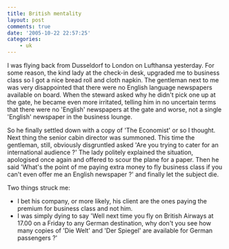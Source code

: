 ```yaml
---
title: British mentality
layout: post
comments: true
date: '2005-10-22 22:57:25'
categories:
    - uk
---
```

I was flying back from Dusseldorf to London on Lufthansa
yesterday. For some reason, the kind lady at the check-in desk,
upgraded me to business class so I got a nice bread roll and cloth
napkin. The gentleman next to me was very disappointed that there were
no English language newspapers available on board. When the steward
asked why he didn't pick one up at the gate, he became even more
irritated, telling him in no uncertain terms that there were no
'English' newspapers at the gate and worse, not a single 'English'
newspaper in the business lounge.

So he finally settled down with a copy of 'The Economist' or so I
thought. Next thing the senior cabin director was summoned. This time
the gentleman, still, obviously disgruntled asked 'Are you trying to
cater for an international audience ?' The lady politely explained the
situation, apologised once again and offered to scour the plane for a
paper. Then he said 'What's the point of me paying extra money to fly
business class if you can't even offer me an English newspaper ?' and
finally let the subject die.

Two things struck me:
-   I bet his company, or more likely, his client are the ones paying
    the premium for business class and not him.
-   I was simply dying to say 'Well next time you fly on British Airways
    at 17.00 on a Friday to any German destination, why don't you see
    how many copies of 'Die Welt' and 'Der Spiegel' are available for
    German passengers ?'

